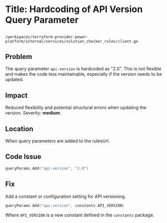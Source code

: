 # Title: Hardcoding of API Version Query Parameter

##
`/workspaces/terraform-provider-power-platform/internal/services/solution_checker_rules/client.go`

## Problem

The query parameter `api-version` is hardcoded as "2.0". This is not flexible and makes the code less maintainable, especially if the version needs to be updated.

## Impact

Reduced flexibility and potential structural errors when updating the version. Severity: **medium**.

## Location

When query parameters are added to the rulesUrl.

## Code Issue

```go
queryParams.Add("api-version", "2.0")
```

## Fix

Add a constant or configuration setting for API versioning.

```go
queryParams.Add("api-version", constants.API_VERSION)
```
Where `API_VERSION` is a new constant defined in the `constants` package.